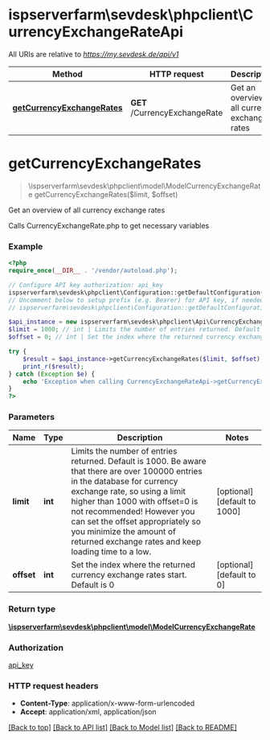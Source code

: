 # ispserverfarm\sevdesk\phpclient\CurrencyExchangeRateApi

All URIs are relative to *https://my.sevdesk.de/api/v1*

Method | HTTP request | Description
------------- | ------------- | -------------
[**getCurrencyExchangeRates**](CurrencyExchangeRateApi.md#getCurrencyExchangeRates) | **GET** /CurrencyExchangeRate | Get an overview of all currency exchange rates


# **getCurrencyExchangeRates**
> \ispserverfarm\sevdesk\phpclient\model\ModelCurrencyExchangeRate getCurrencyExchangeRates($limit, $offset)

Get an overview of all currency exchange rates

Calls CurrencyExchangeRate.php to get necessary variables

### Example
```php
<?php
require_once(__DIR__ . '/vendor/autoload.php');

// Configure API key authorization: api_key
ispserverfarm\sevdesk\phpclient\Configuration::getDefaultConfiguration()->setApiKey('token', 'YOUR_API_KEY');
// Uncomment below to setup prefix (e.g. Bearer) for API key, if needed
// ispserverfarm\sevdesk\phpclient\Configuration::getDefaultConfiguration()->setApiKeyPrefix('token', 'Bearer');

$api_instance = new ispserverfarm\sevdesk\phpclient\Api\CurrencyExchangeRateApi();
$limit = 1000; // int | Limits the number of entries returned. Default is 1000.    Be aware that there are over 100000 entries in the database for currency exchange rate, so using a limit higher than 1000 with offset=0 is not recommended!    However you can set the offset appropriately so you minimize the amount of returned exchange rates and keep loading time to a low.
$offset = 0; // int | Set the index where the returned currency exchange rates start. Default is 0

try {
    $result = $api_instance->getCurrencyExchangeRates($limit, $offset);
    print_r($result);
} catch (Exception $e) {
    echo 'Exception when calling CurrencyExchangeRateApi->getCurrencyExchangeRates: ', $e->getMessage(), PHP_EOL;
}
?>
```

### Parameters

Name | Type | Description  | Notes
------------- | ------------- | ------------- | -------------
 **limit** | **int**| Limits the number of entries returned. Default is 1000.    Be aware that there are over 100000 entries in the database for currency exchange rate, so using a limit higher than 1000 with offset&#x3D;0 is not recommended!    However you can set the offset appropriately so you minimize the amount of returned exchange rates and keep loading time to a low. | [optional] [default to 1000]
 **offset** | **int**| Set the index where the returned currency exchange rates start. Default is 0 | [optional] [default to 0]

### Return type

[**\ispserverfarm\sevdesk\phpclient\model\ModelCurrencyExchangeRate**](../Model/ModelCurrencyExchangeRate.md)

### Authorization

[api_key](../../README.md#api_key)

### HTTP request headers

 - **Content-Type**: application/x-www-form-urlencoded
 - **Accept**: application/xml, application/json

[[Back to top]](#) [[Back to API list]](../../README.md#documentation-for-api-endpoints) [[Back to Model list]](../../README.md#documentation-for-models) [[Back to README]](../../README.md)

